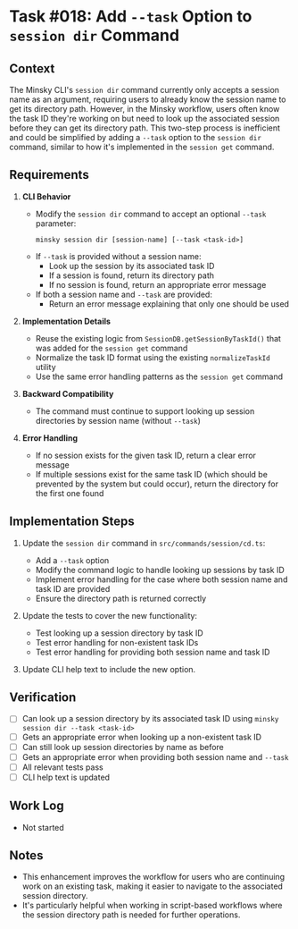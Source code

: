 # Task #018: Add `--task` Option to `session dir` Command

## Context

The Minsky CLI's `session dir` command currently only accepts a session name as an argument, requiring users to already know the session name to get its directory path. However, in the Minsky workflow, users often know the task ID they're working on but need to look up the associated session before they can get its directory path. This two-step process is inefficient and could be simplified by adding a `--task` option to the `session dir` command, similar to how it's implemented in the `session get` command.

## Requirements

1. **CLI Behavior**
   - Modify the `session dir` command to accept an optional `--task` parameter:
     ```
     minsky session dir [session-name] [--task <task-id>]
     ```
   - If `--task` is provided without a session name:
     - Look up the session by its associated task ID
     - If a session is found, return its directory path
     - If no session is found, return an appropriate error message
   - If both a session name and `--task` are provided:
     - Return an error message explaining that only one should be used

2. **Implementation Details**
   - Reuse the existing logic from `SessionDB.getSessionByTaskId()` that was added for the `session get` command
   - Normalize the task ID format using the existing `normalizeTaskId` utility
   - Use the same error handling patterns as the `session get` command

3. **Backward Compatibility**
   - The command must continue to support looking up session directories by session name (without `--task`)

4. **Error Handling**
   - If no session exists for the given task ID, return a clear error message
   - If multiple sessions exist for the same task ID (which should be prevented by the system but could occur), return the directory for the first one found

## Implementation Steps

1. Update the `session dir` command in `src/commands/session/cd.ts`:
   - Add a `--task` option
   - Modify the command logic to handle looking up sessions by task ID
   - Implement error handling for the case where both session name and task ID are provided
   - Ensure the directory path is returned correctly

2. Update the tests to cover the new functionality:
   - Test looking up a session directory by task ID
   - Test error handling for non-existent task IDs
   - Test error handling for providing both session name and task ID

3. Update CLI help text to include the new option.

## Verification

- [ ] Can look up a session directory by its associated task ID using `minsky session dir --task <task-id>`
- [ ] Gets an appropriate error when looking up a non-existent task ID
- [ ] Can still look up session directories by name as before
- [ ] Gets an appropriate error when providing both session name and `--task`
- [ ] All relevant tests pass
- [ ] CLI help text is updated

## Work Log

- Not started

## Notes

- This enhancement improves the workflow for users who are continuing work on an existing task, making it easier to navigate to the associated session directory.
- It's particularly helpful when working in script-based workflows where the session directory path is needed for further operations. 

